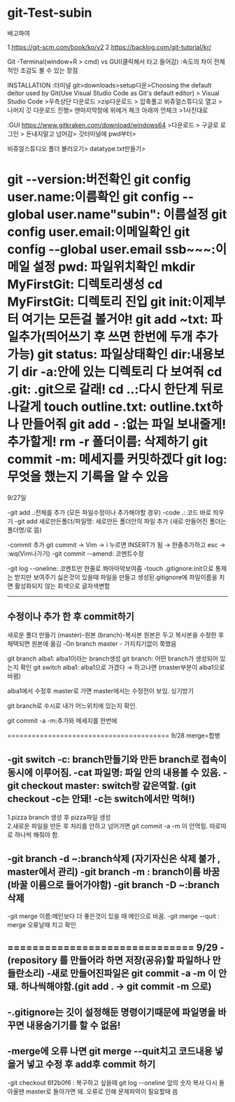 # git-Test-subin
배고파여


1.https://git-scm.com/book/ko/v2
2.https://backlog.com/git-tutorial/kr/

Git
-Terminal(window+R > cmd) vs GUI(클릭해서 타고 들어감) :속도의 차이 전체적인 조감도 볼 수 있는 장점

INSTALLATION
:터미널
git>downloads>setup다운>Choosing the default deitor used by Git(Use Visual Studio Code as Git's default editor) > Visual Studio Code >우측상단 다운로드 >zip다운로드 > 압축풀고 비쥬얼스튜디오 열고 >나머지 깃 다운로드 진행> 맨마지막창에 위에거 체크 아래꺼 언체크 >1사진대로


:GUI
https://www.gitkraken.com/download/windows64 >다운로드 > 구글로 로그인 > 돈내지말고 넘어감> 깃터미널에 pwd부터> 

비쥬얼스튜디오 폴더 불러오기> datatype.txt만들기>

git --version:버전확인
git config user.name:이름확인
git config --global user.name"subin": 이름설정
git config user.email:이메일확인
git config --global user.email ssb~~~:이메일 설정
pwd: 파일위치확인
mkdir MyFirstGit: 디렉토리생성
cd MyFirstGit: 디렉토리 진입
git init:이제부터 여기는 모든걸 볼거야!
git add ~txt: 파일추가(띄어쓰기 후 쓰면 한번에 두개 추가 가능)
git status: 파일상태확인
dir:내용보기
dir -a:안에 있는 디렉토리 다 보여줘
cd .git: .git으로 갈래!
cd ..:다시 한단계 뒤로 나갈게
touch outline.txt: outline.txt하나 만들어줘
git add - :없는 파일 보내줄게!추가할게!
rm -r 폴더이름: 삭제하기
git commit -m: 메세지를 커밋하겠다
git log: 무엇을 했는지 기록을 알 수 있음
======================================
9/27일

-git add .:전체를 추가 (모든 파일수정이나 추가해야할 경우)
-code .: 코드 바로 띄우기
-git add 새로만든폴더/파일명: 새로만든 폴더안의 파일 추가 (새로 만들어진 폴더는 폴더명/로 뜸)

-commit 추가
git commit → Vim → i 누르면 INSERT가 됨 → 한줄추가하고 esc → :wq(Vim나가기)
-git commit --amend: 코멘트수정

-git log --oneline: 코멘트만 한줄로 쫘아아악보여줌
-touch .gitignore:init으로 통제는 받지만 보여주기 싫은것이 있을때
파일을 만들고 생성된.gitignore에 파일이름을 치면 활성화되지 않는 회색으로 글자색변함

------
수정이나 추가 한 후 commit하기 
-----
새로운 폴더 만들기
(master)-원본
(branch)-복사본 
원본은 두고 복사본을 수정한 후 채택되면 원본에 옮김
-On branch master - 가지치기없이 쭉했음

git branch alba1: alba1이라는 branch생성
git branch: 어떤 branch가 생성되어 있는지 확인
git switch alba1: alba1으로 가겠다 → 하고나면 (master부분이 alba1으로 바뀜)

alba1에서 수정후 master로 가면 master에서는 수정전이 보임. 싱기방기

git branch로 수시로 내가 어느위치에 있는지 확인.

git commit -a -m:추가와 메세지를 한번에

========================================
9/28
merge=합병

-git switch -c: branch만들기와 만든 branch로 접속이 동시에 이루어짐.
-cat 파일명: 파일 안의 내용볼 수 있음.
-git checkout master: switch랑 같은역할.
	(git checkout -c는 안돼! -c는 switch에서만 먹혀!) 
-
1.pizza branch 생성 후 pizza파일 생성  
2.새로운 파일을 만든 후 처리를 안하고 넘어가면 git commit -a -m 이 안먹힘. 따로따로 하나씩 해줘야 함.

-git branch -d ~:branch삭제 (자기자신은 삭제 불가 , master에서 관리)
-git branch -m : branch이름 바꿈(바꿀 이름으로 들어가야함)
-git branch -D ~:branch삭제
-
-git merge 이름:메인보다 더 좋은것이 있을 때 메인으로 바꿈.
-git merge --quit : merge 오류날때 치고 확인

==============================
9/29
-(repository 를 만들어라 하면 저장(공유)할 파일하나 만들란소리)
-새로 만들어진파일은 git commit -a -m 이 안돼. 하나씩해야함.(git add . → git commit -m 으로)
------------------------------
-.gitignore는 깃이 설정해둔 명령이기때문에 파일명을 바꾸면 내용숨기기를 할 수 없음! 
----------------------------
-merge에 오류 나면 git merge --quit치고 코드내용 넣을거 넣고 수정 후 add후 commit 하기 
------------------------------
-git checkout 6f2b0f6 : 복구하고 싶을때 git log --oneline 앞의 숫자 복사
다시 돌아올땐 master로 돌아가면 돼.
오류로 인해 문제파악이 필요할때 씀 


